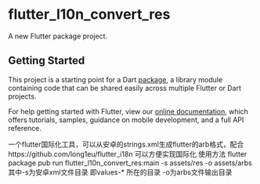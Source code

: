 # flutter_l10n_convert_res

A new Flutter package project.

## Getting Started

This project is a starting point for a Dart
[package](https://flutter.io/developing-packages/),
a library module containing code that can be shared easily across
multiple Flutter or Dart projects.

For help getting started with Flutter, view our 
[online documentation](https://flutter.io/docs), which offers tutorials, 
samples, guidance on mobile development, and a full API reference.

一个flutter国际化工具，可以从安卓的strings.xml生成flutter的arb格式，配合https://github.com/long1eu/flutter_i18n  可以方便实现国际化
使用方法
flutter package pub run flutter_l10n_convert_res:main -s assets/res -o assets/arbs
其中-s为安卓xml文件目录  即values-* 所在的目录
-o为arbs文件输出目录
